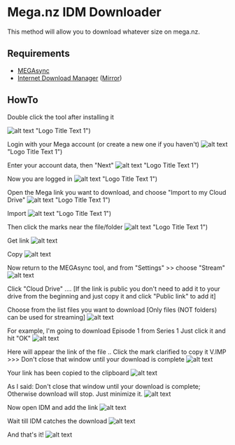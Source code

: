 # Mega.nz IDM Downloader

This method will allow you to download whatever size on mega.nz.


## Requirements

* [MEGAsync](https://mega.nz/MEGAsyncSetup.exe)
* [Internet Download Manager](https://www.internetdownloadmanager.com/) ([Mirror](https://www.softpedia.com/get/Internet/Download-Managers/Internet-Download-Manager.shtml))


## HowTo

Double click the tool after installing it

![alt text](https://raw.githubusercontent.com/CHEF-KOCH/Mega.nz-IDM-downloader/master/pictures/1.png) "Logo Title Text 1")

 
Login with your Mega account (or create a new one if you haven't)
![alt text](https://raw.githubusercontent.com/CHEF-KOCH/Mega.nz-IDM-downloader/master/pictures/2.png) "Logo Title Text 1")
 
Enter your account data, then "Next"
![alt text](https://raw.githubusercontent.com/CHEF-KOCH/Mega.nz-IDM-downloader/master/pictures/3.png) "Logo Title Text 1")
 
Now you are logged in
![alt text](https://raw.githubusercontent.com/CHEF-KOCH/Mega.nz-IDM-downloader/master/pictures/4.png) "Logo Title Text 1")

Open the Mega link you want to download, and choose "Import to my Cloud Drive"
![alt text](https://raw.githubusercontent.com/CHEF-KOCH/Mega.nz-IDM-downloader/master/pictures/5.png) "Logo Title Text 1")

Import
![alt text](https://raw.githubusercontent.com/CHEF-KOCH/Mega.nz-IDM-downloader/master/pictures/6.png) "Logo Title Text 1")

Then click the marks near the file/folder
![alt text](https://raw.githubusercontent.com/CHEF-KOCH/Mega.nz-IDM-downloader/master/pictures/7.png) "Logo Title Text 1")


Get link
![alt text](https://raw.githubusercontent.com/CHEF-KOCH/Mega.nz-IDM-downloader/master/pictures/8.png)

Copy
![alt text](https://raw.githubusercontent.com/CHEF-KOCH/Mega.nz-IDM-downloader/master/pictures/9.png)

Now return to the MEGAsync tool, and from "Settings" >> choose "Stream"
![alt text](https://raw.githubusercontent.com/CHEF-KOCH/Mega.nz-IDM-downloader/master/pictures/10.png)

Click "Cloud Drive" .... 
[If the link is public you don't need to add it to your drive from the beginning and just copy it and click "Public link" to add it]

Choose from the list files you want to download [Only files (NOT folders) can be used for streaming]
![alt text](https://raw.githubusercontent.com/CHEF-KOCH/Mega.nz-IDM-downloader/master/pictures/11.png)

For example, I'm going to download Episode 1 from Series 1
Just click it and hit "OK"
![alt text](https://raw.githubusercontent.com/CHEF-KOCH/Mega.nz-IDM-downloader/master/pictures/12.png)

Here will appear the link of the file .. Click the mark clarified to copy it
V.IMP >>> Don't close that window until your download is complete
![alt text](https://raw.githubusercontent.com/CHEF-KOCH/Mega.nz-IDM-downloader/master/pictures/13.png)

Your link has been copied to the clipboard
![alt text](https://raw.githubusercontent.com/CHEF-KOCH/Mega.nz-IDM-downloader/master/pictures/14.png)

As I said: Don't close that window until your download is complete; Otherwise download will stop.
Just minimize it.
![alt text](https://raw.githubusercontent.com/CHEF-KOCH/Mega.nz-IDM-downloader/master/pictures/15.png)

Now open IDM and add the link
![alt text](https://raw.githubusercontent.com/CHEF-KOCH/Mega.nz-IDM-downloader/master/pictures/16.png)

Wait till IDM catches the download
![alt text](https://raw.githubusercontent.com/CHEF-KOCH/Mega.nz-IDM-downloader/master/pictures/17.png)

And that's it!
![alt text](https://raw.githubusercontent.com/CHEF-KOCH/Mega.nz-IDM-downloader/master/pictures/18.png)
